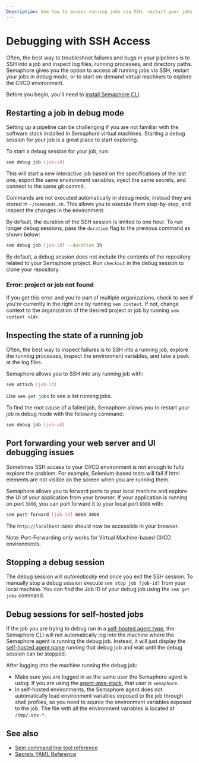 ```yaml
---
Description: See how to access running jobs via SSH, restart your jobs in debug mode, or to start on-demand VMs to explore the CI/CD environment.
---
```


# Debugging with SSH Access

Often, the best way to troubleshoot failures and bugs in your pipelines is to
SSH into a job and inspect log files, running processes, and directory paths.
Semaphore gives you the option to access all running jobs via SSH, restart your jobs in debug mode, or to start on-demand virtual machines to explore the CI/CD environment.

Before you begin, you'll need to [install Semaphore CLI][install-cli].

## Restarting a job in debug mode

Setting up a pipeline can be challenging if you are not familiar with the
software stack installed in Semaphore virtual machines. Starting a debug
session for your job is a great place to start exploring.

To start a debug session for your job, run:

``` bash
sem debug job [job-id]
```

This will start a new interactive job based on the specifications of the last one,
export the same environment variables, inject the same secrets, and connect to
the same git commit.

Commands are not executed automatically in debug mode, instead they are
stored in `~/commands.sh`. This allows you to execute them step-by-step, and
inspect the changes in the environment.

By default, the duration of the SSH session is limited to one hour. To run
longer debug sessions, pass the `duration` flag to the previous command as shown below:

``` bash
sem debug job [job-id] --duration 3h
```

By default, a debug session does not include the contents of 
the repository related to your Semaphore project. Run `checkout` in the debug
session to clone your repository.

### Error: project or job not found

If you get this error and you're part of multiple organizations, check to see if
you're currently in the right one by running `sem context`. If not, change
context to the organization of the desired project or job by running
`sem context <id>`.

## Inspecting the state of a running job

Often, the best way to inspect failures is to SSH into a running job, explore the
running processes, inspect the environment variables, and take a peek at the
log files.

Semaphore allows you to SSH into any running job with:

``` bash
sem attach [job-id]
```

Use `sem get jobs` to see a list running jobs.


To find the root cause of a failed job, Semaphore allows you to restart your job
in debug mode with the following command:

``` bash
sem debug job [job-id]
```

## Port forwarding your web server and UI debugging issues

Sometimes SSH access to your CI/CD environment is not enough to fully explore
the problem. For example, Selenium-based tests will fail if html elements
are not visible on the screen when you are running them.

Semaphore allows you to forward ports to your local machine and explore the UI
of your application from your browser. If your application is running on port
`3000`, you can port forward it to your local port `6000` with:

``` bash
sem port-forward [job-id] 6000 3000
```

The `http://localhost:6000` should now be accessible in your browser.

Note: Port-Forwarding only works for Virtual Machine-based CI/CD environments.

## Stopping a debug session

The debug session will *automatically* end once you exit the SSH session. To
manually stop a debug session execute `sem stop job [job-id]` from your local
machine. You can find the Job ID of your debug job using the `sem get jobs`
command.

## Debug sessions for self-hosted jobs

If the job you are trying to debug ran in a [self-hosted agent type](/ci-cd-environment/self-hosted-agent-types/), the Semaphore CLI will not automatically log into the machine where the Semaphore agent is running the debug job. Instead, it will just display the [self-hosted agent name](/ci-cd-environment/configure-self-hosted-agent/#name) running that debug job and wait until the debug session can be stopped.

After logging into the machine running the debug job:

- Make sure you are logged in as the same user the Semaphore agent is using. If you are using the [agent-aws-stack](https://github.com/renderedtext/agent-aws-stack), that user is `semaphore`.
- In self-hosted environments, the Semaphore agent does not automatically load environment variables exposed to the job through shell profiles, so you need to source the environment variables exposed to the job. The file with all the environment variables is located at `/tmp/.env-*`.

## See also

- [Sem command line tool reference](https://docs.semaphoreci.com/reference/sem-command-line-tool/)
- [Secrets YAML Reference](https://docs.semaphoreci.com/reference/secrets-yaml-reference/)

[install-cli]: https://docs.semaphoreci.com/reference/sem-command-line-tool/
